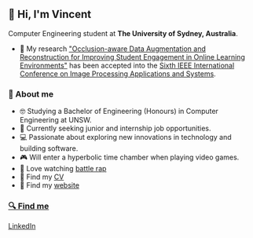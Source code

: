 ## 👋 Hi, I'm Vincent

Computer Engineering student at **The University of Sydney, Australia**.

- 🎉 My research ["Occlusion-aware Data Augmentation and Reconstruction for Improving Student Engagement in Online Learning Environments"](https://github.com/teddyld/occlusion-aware-engagement-detection) has been accepted into the [Sixth IEEE International Conference on Image Processing Applications and Systems](https://ipas.ieee.tn/).

### 🤔 About me

<div>
    <ul>
        <li>🤓 Studying a Bachelor of Engineering (Honours) in Computer Engineering at UNSW.</li>
        <li>🌱 Currently seeking junior and internship job opportunities.</li>
        <li>💻 Passionate about exploring new innovations in technology and building software.</li>
        <li>🎮 Will enter a hyperbolic time chamber when playing video games.</li>
        <li>💯 Love watching <a href="./assets/you-gone-get-this-work-loaded-lux.gif" target="_blank">battle rap</a></li>
        <li>📑 Find my <a href="https://github.com/teddyld/resume/blob/main/vincentResume.pdf" target="_blank">CV</a></li>
        <li>👀 Find my <a href="https://teddyld.vercel.app/" target="_blank">website</a</li>
    </ul>
</div>

### 🔍 Find me

<a href="https://www.linkedin.com/in/vincentpham2/" target="_blank">
    LinkedIn
</a>

